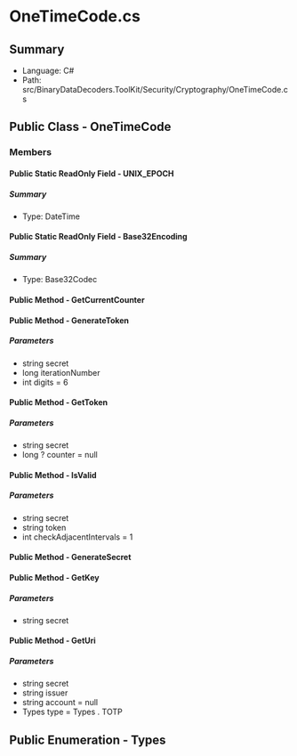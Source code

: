 ﻿# OneTimeCode.cs

## Summary

* Language: C#
* Path: src/BinaryDataDecoders.ToolKit/Security/Cryptography/OneTimeCode.cs

## Public Class - OneTimeCode

### Members

#### Public Static ReadOnly Field - UNIX_EPOCH

##### Summary

 * Type: DateTime 

#### Public Static ReadOnly Field - Base32Encoding

##### Summary

 * Type: Base32Codec 

#### Public Method - GetCurrentCounter


#### Public Method - GenerateToken

#####  Parameters

 - string secret 
 - long iterationNumber 
 - int digits = 6 

#### Public Method - GetToken

#####  Parameters

 - string secret 
 - long ? counter = null 

#### Public Method - IsValid

#####  Parameters

 - string secret 
 - string token 
 - int checkAdjacentIntervals = 1 

#### Public Method - GenerateSecret


#### Public Method - GetKey

#####  Parameters

 - string secret 

#### Public Method - GetUri

#####  Parameters

 - string secret 
 - string issuer 
 - string account = null 
 - Types type = Types . TOTP 

## Public Enumeration - Types

